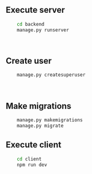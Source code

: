 ## Execute server
```bash
    cd backend
    manage.py runserver
```
<br />

## Create user
```bash
    manage.py createsuperuser
```

<br />

## Make migrations
```bash
    manage.py makemigrations
    manage.py migrate
```


## Execute client
```bash
    cd client
    npm run dev
```

